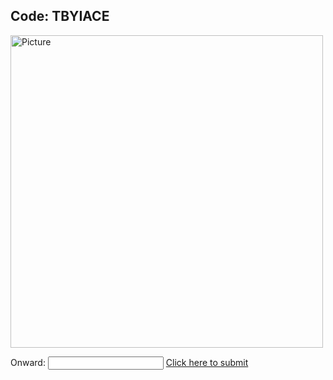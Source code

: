 ## Code: TBYIACE

<img class="profile" src="https://merrickmath.github.io/MerrickMath.github.io-CelebrateMath/space.png" alt="Picture" width="500" />


Onward: <input id='password' type='text'  />
<a href="https://MerrickMath.github.io/MerrickMath.github.io-CelebrateMath/9GMFA6P.html" onclick="javascript:return validatePass()">  Click here to submit  </a>
<script>
function validatePass(){
    if(document.getElementById('password').value == '90'){
        return true;
    }else{
        alert('wrong password!!');
        return false;
    }
}
</script>




